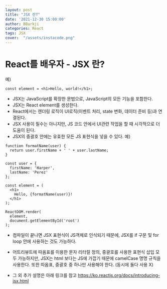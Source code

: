 ```yaml
---
layout: post
title: "JSX 란?"
date: '2021-12-30 15:00:00'
author: BBarkji
categories: React
tags: JSX
cover:  "/assets/instacode.png"
---
```




React를 배우자 - JSX 란?
==============

예)

```
const element = <h1>Hello, world!</h1>;
```

- JSX는 JavaScript를 확장한 문법으로, JavaScript의 모든 기능을 포함한다.
- JSX는 React element를 생성한다. 
- React에서는 렌더링 로직이 UI로직(이벤트 처리, state 변화, 데이터 준비 등)과 연결된다.
- JSX 사용이 필수는 아니지만, JS 코드 안에서 UI관련 작업을 할 때 시각적으로 더 도움이 된다. 
- JSX의 중괄호 안에는 유효한 모든 JS 표현식을 넣을 수 있다. 
예)
```
function formatName(user) {
  return user.firstName + ' ' + user.lastName;
}

const user = {
  firstName: 'Harper',
  lastName: 'Perez'
};

const element = (
  <h1>
    Hello, {formatName(user)}!
  </h1>
);

ReactDOM.render(
  element,
  document.getElementById('root')
);
```
- 컴파일이 끝나면 JSX 표현식이 JS객체로 인식되기 때문에, JSX를 if 구문 및 for loop 안에 사용하는 것도 가능하다. 
- 어트리뷰트에 따옴표를 이용한 문자 리터럴 정의, 중괄호를 사용한 표현식 삽입 모두 가능하지만, JSX는 html 보다는 JS에 가깝기 때문에 camelCase 명명 규칙을 사용한다. 또한 따옴표, 중괄호 중 하나만 사용해야 한다. (동시에 둘다 사용 X)


- 그 외 추가 설명은 아래 링크를 참고
https://ko.reactjs.org/docs/introducing-jsx.html




